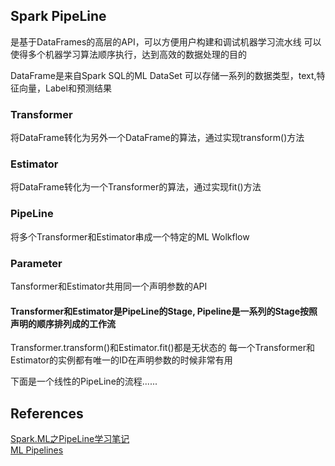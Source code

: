 ## Spark PipeLine
是基于DataFrames的高层的API，可以方便用户构建和调试机器学习流水线
可以使得多个机器学习算法顺序执行，达到高效的数据处理的目的
 
DataFrame是来自Spark SQL的ML DataSet 可以存储一系列的数据类型，text,特征向量，Label和预测结果
 
### Transformer
将DataFrame转化为另外一个DataFrame的算法，通过实现transform()方法

### Estimator
将DataFrame转化为一个Transformer的算法，通过实现fit()方法
 
### PipeLine
将多个Transformer和Estimator串成一个特定的ML Wolkflow

### Parameter
Tansformer和Estimator共用同一个声明参数的API
 
#### Transformer和Estimator是PipeLine的Stage, Pipeline是一系列的Stage按照声明的顺序排列成的工作流
 
Transformer.transform()和Estimator.fit()都是无状态的
每一个Transformer和Estimator的实例都有唯一的ID在声明参数的时候非常有用
 
下面是一个线性的PipeLine的流程......

## References
[Spark.ML之PipeLine学习笔记](https://www.cnblogs.com/kongchung/p/5776727.html)  
[ML Pipelines](http://spark.apache.org/docs/2.0.0/ml-pipeline.html)
